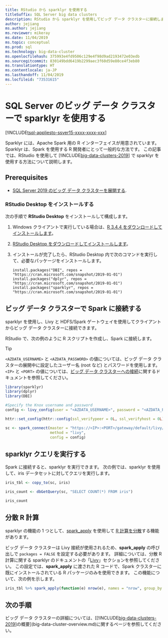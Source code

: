 ```yaml
---
title: RStudio から sparklyr を使用する
titleSuffix: SQL Server big data clusters
description: RStudio から sparklyr を使用してビッグ データ クラスターに接続します。
author: jejiang
ms.author: jejiang
ms.reviewer: mikeray
ms.date: 11/04/2019
ms.topic: conceptual
ms.prod: sql
ms.technology: big-data-cluster
ms.openlocfilehash: 375993e4fd9506c129e4f98d9ad2193472e03edb
ms.sourcegitcommit: 830149bdd6419b2299aec3f60d59e80ce4f3eb80
ms.translationtype: HT
ms.contentlocale: ja-JP
ms.lasthandoff: 11/04/2019
ms.locfileid: "73531615"
---
```

# <a name="use-sparklyr-in-sql-server-big-data-cluster"></a>SQL Server のビッグ データ クラスターで sparklyr を使用する

[!INCLUDE[tsql-appliesto-ssver15-xxxx-xxxx-xxx](../includes/tsql-appliesto-ssver15-xxxx-xxxx-xxx.md)]

Sparklyr には、Apache Spark 用の R インターフェイスが用意されています。 Sparklyr は、Spark を使用する R 開発者にとって一般的な方法です。 この記事では、RStudio を使用して [!INCLUDE[big-data-clusters-2019](../includes/ssbigdataclusters-ver15.md)] で sparklyr を使用する方法について説明します。

## <a name="prerequisites"></a>Prerequisites

- [SQL Server 2019 のビッグ データ クラスターを展開する](quickstart-big-data-cluster-deploy.md).

### <a name="install-rstudio-desktop"></a>RStudio Desktop をインストールする

次の手順で **RStudio Desktop** をインストールして構成します。

1. Windows クライアントで実行している場合は、[R 3.4.4 をダウンロードしてインストールします](https://cran.rstudio.com/bin/windows/base/old/3.4.4)。

1. [RStudio Desktop をダウンロードしてインストールします](https://www.rstudio.com/products/rstudio/download/)。

1. インストールが完了したら、RStudio Desktop 内で次のコマンドを実行して、必要なパッケージをインストールします。

   ```RStudioDesktop
   install.packages("DBI", repos = "https://cran.microsoft.com/snapshot/2019-01-01")
   install.packages("dplyr", repos = "https://cran.microsoft.com/snapshot/2019-01-01")
   install.packages("sparklyr", repos = "https://cran.microsoft.com/snapshot/2019-01-01")
   ```

## <a name="connect-to-spark-in-a-big-data-cluster"></a>ビッグ データ クラスターで Spark に接続する

sparklyr を使用し、Livy と HDFS/Spark ゲートウェイを使用してクライアントからビッグ データ クラスターに接続できます。 

RStudio で、次の例のように R スクリプトを作成し、Spark に接続します。

> [!TIP]
> `<AZDATA_USERNAME>` と `<AZDATA_PASSWORD>` の値については、ビッグ データ クラスターの展開中に設定したユーザー名 (root など) とパスワードを使用します。 `<IP>` と `<PORT>` の値については、[ビッグ データ クラスターへの接続](connect-to-big-data-cluster.md)に関するドキュメントを参照してください。

```r
library(sparklyr)
library(dplyr)
library(DBI)

#Specify the Knox username and password
config <- livy_config(user = "<AZDATA_USERNAME>", password = "<AZDATA_PASSWORD>")

httr::set_config(httr::config(ssl_verifypeer = 0L, ssl_verifyhost = 0L))

sc <- spark_connect(master = "https://<IP>:<PORT>/gateway/default/livy/v1",
                    method = "livy",
                    config = config)
```

## <a name="run-sparklyr-queries"></a>sparklyr クエリを実行する

Spark に接続すると、sparklyr を実行できます。 次の例では、sparklyr を使用して、iris データセットに対してクエリを実行します。

```r
iris_tbl <- copy_to(sc, iris)

iris_count <- dbGetQuery(sc, "SELECT COUNT(*) FROM iris")

iris_count
```

## <a name="distributed-r-computations"></a>分散 R 計算

sparklyr の機能の 1 つとして、[spark_apply](https://spark.rstudio.com/reference/spark_apply/) を使用して [R 計算を分散](https://spark.rstudio.com/guides/distributed-r/)する機能があります。

ビッグ データ クラスターは Livy 接続が使用されるため、**spark_apply** の呼び出しで `packages = FALSE` を設定する必要があります。 詳細については、分散 R 計算に関する sparklyr のドキュメントの「[Livy](https://spark.rstudio.com/guides/distributed-r/#livy)」セクションを参照してください。 この設定では、**spark_apply** に渡された R コードで、Spark クラスターに既にインストールされている R パッケージのみを使用できます。 この機能について、次の例を示します。

```r
iris_tbl %>% spark_apply(function(e) nrow(e), names = "nrow", group_by = "Species", packages = FALSE)
```

## <a name="next-steps"></a>次の手順

ビッグ データ クラスターの詳細については、[[!INCLUDE[big-data-clusters-2019](../includes/ssbigdataclusters-ver15.md)]の概要](big-data-cluster-overview.md)に関するページを参照してください。
